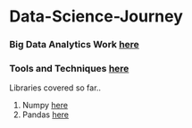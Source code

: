 # Data-Science-Journey

### Big Data Analytics Work [here](https://github.com/Muhammad-Usama-07/Data-Science-Journey/tree/main/Big_Data_analytics)

### Tools and Techniques [here](https://github.com/Muhammad-Usama-07/Data-Science-Journey/tree/main/Tools_%26_Techniques_for_DataScientist)

Libraries covered so far..
1. Numpy [here](https://github.com/Muhammad-Usama-07/Data-Science-Journey/tree/main/NumericalPython)
2. Pandas [here](https://github.com/Muhammad-Usama-07/Data-Science-Journey/tree/main/Pandas)
